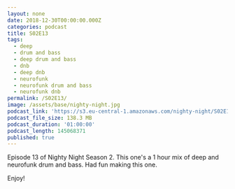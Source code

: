 ```yaml
---
layout: none
date: 2018-12-30T00:00:00.000Z
categories: podcast
title: S02E13
tags:
  - deep
  - drum and bass
  - deep drum and bass
  - dnb
  - deep dnb
  - neurofunk
  - neurofunk drum and bass
  - neurofunk dnb
permalink: /S02E13/
image: /assets/base/nighty-night.jpg
podcast_link: 'https://s3.eu-central-1.amazonaws.com/nighty-night/S02E13.mp3'
podcast_file_size: 138.3 MB
podcast_duration: '01:00:00'
podcast_length: 145068371
published: true
---
```

Episode 13 of Nighty Night Season 2. This one's a 1 hour mix of deep and neurofunk drum and bass. Had fun making this one.

Enjoy!
